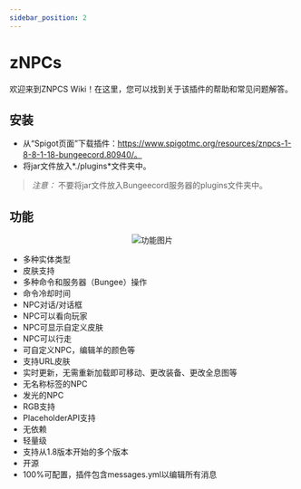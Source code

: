 ```yaml
---
sidebar_position: 2
---
```



# zNPCs

欢迎来到ZNPCS Wiki！在这里，您可以找到关于该插件的帮助和常见问题解答。

## 安装

* 从“Spigot页面”下载插件：https://www.spigotmc.org/resources/znpcs-1-8-8-1-18-bungeecord.80940/。
* 将jar文件放入*./plugins*文件夹中。

> *注意：* 不要将jar文件放入Bungeecord服务器的plugins文件夹中。

## 功能

<p align="center">
  <img src="https://i.imgur.com/z1ogWCP.png" alt="功能图片"></img>
</p>

* 多种实体类型
* 皮肤支持
* 多种命令和服务器（Bungee）操作
* 命令冷却时间
* NPC对话/对话框
* NPC可以看向玩家
* NPC可显示自定义皮肤
* NPC可以行走
* 可自定义NPC，编辑羊的颜色等
* 支持URL皮肤
* 实时更新，无需重新加载即可移动、更改装备、更改全息图等
* 无名称标签的NPC
* 发光的NPC
* RGB支持
* PlaceholderAPI支持
* 无依赖
* 轻量级
* 支持从1.8版本开始的多个版本
* 开源
* 100%可配置，插件包含messages.yml以编辑所有消息
